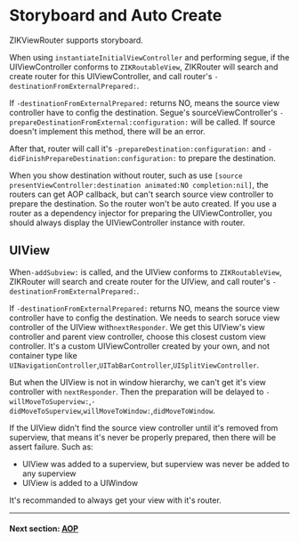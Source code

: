 # Storyboard and Auto Create

ZIKViewRouter supports storyboard.

When using `instantiateInitialViewController` and performing segue, if the UIViewController conforms to `ZIKRoutableView`, ZIKRouter will search and create router for this UIViewController, and call router's `-destinationFromExternalPrepared:`.

If `-destinationFromExternalPrepared:` returns NO, means the source view controller have to config the destination. Segue's sourceViewController's `-prepareDestinationFromExternal:configuration:` will be called. If source doesn't implement this method, there will be an error.

After that, router will call it's `-prepareDestination:configuration:` and `-didFinishPrepareDestination:configuration:` to prepare the destination.

When you show destination without router, such as use `[source presentViewController:destination animated:NO completion:nil]`, the routers can get AOP callback, but can't search source view controller to prepare the destination. So the router won't be auto created. If you use a router as a dependency injector for preparing the UIViewController, you should always  display the UIViewController instance with router.

## UIView

When`-addSubview:` is called, and the UIView conforms to `ZIKRoutableView`, ZIKRouter will search and create router for the UIView, and call router's `-destinationFromExternalPrepared:`.

If `-destinationFromExternalPrepared:` returns NO, means the source view controller have to config the destination. We needs to search soruce view controller of the UIView  with`nextResponder`. We get this UIView's view controller and parent view controller, choose this closest custom view controller. It's a custom UIViewController created by your own, and not container type like `UINavigationController`,`UITabBarController`,`UISplitViewController`.

But when the UIView is not in window hierarchy, we can't get it's view controller with `nextResponder`. Then the preparation will be delayed to `-willMoveToSuperview:`,`-didMoveToSuperview`,`willMoveToWindow:`,`didMoveToWindow`.

If the UIView didn't find the source view controller until it's removed from superview, that means it's never be properly prepared, then there will be assert failure. Such as:

* UIView was added to a superview, but superview was never be added to any superview
* UIView is added to a UIWindow

It's recommanded to always get your view with it's router.

---
#### Next section: [AOP](AOP.md)